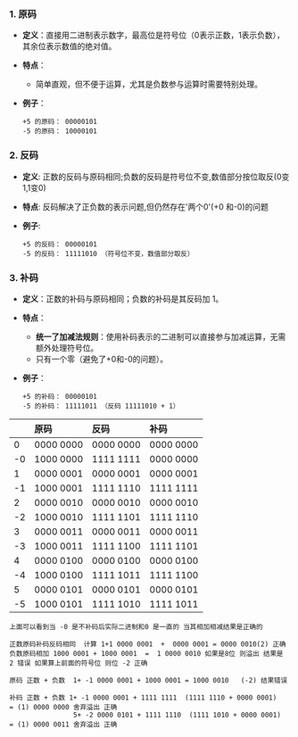 ### 1. **原码**

*   **定义**：直接用二进制表示数字，最高位是符号位（0表示正数，1表示负数），其余位表示数值的绝对值。
*   **特点**：

    *   简单直观，但不便于运算，尤其是负数参与运算时需要特别处理。
*   **例子**：

        +5 的原码： 00000101  
        -5 的原码： 10000101  

### 2. **反码**

*   **定义**: 正数的反码与原码相同;负数的反码是符号位不变,数值部分按位取反(0变1,1变0)
*   **特点**: 反码解决了正负数的表示问题,但仍然存在'两个0'(+0 和-0)的问题
*   **例子**:

        +5 的反码： 00000101  
        -5 的反码： 11111010 （符号位不变，数值部分取反）  

### 3. **补码**

*   **定义**：正数的补码与原码相同；负数的补码是其反码加 1。
*   **特点**：

    *   **统一了加减法规则**：使用补码表示的二进制可以直接参与加减运算，无需额外处理符号位。
    *   只有一个零（避免了+0和-0的问题）。
*   **例子**：

        +5 的补码： 00000101  
        -5 的补码： 11111011 （反码 11111010 + 1）  

|    | 原码        | 反码        | 补码        |
| :- | :-------- | :-------- | :-------- |
| 0  | 0000 0000 | 0000 0000 | 0000 0000 |
| -0 | 1000 0000 | 1111 1111 | 0000 0000 |
| 1  | 0000 0001 | 0000 0001 | 0000 0001 |
| -1 | 1000 0001 | 1111 1110 | 1111 1111 |
| 2  | 0000 0010 | 0000 0010 | 0000 0010 |
| -2 | 1000 0010 | 1111 1101 | 1111 1110 |
| 3  | 0000 0011 | 0000 0011 | 0000 0011 |
| -3 | 1000 0011 | 1111 1100 | 1111 1101 |
| 4  | 0000 0100 | 0000 0100 | 0000 0100 |
| -4 | 1000 0100 | 1111 1011 | 1111 1100 |
| 5  | 0000 0101 | 0000 0101 | 0000 0101 |
| -5 | 1000 0101 | 1111 1010 | 1111 1011 |

```
上面可以看到当 -0 是不补码后实际二进制和0 是一直的 当其相加相减结果是正确的

正数原码补码反码相同  计算 1+1 0000 0001  +  0000 0001 = 0000 0010(2) 正确
负数原码相加 1000 0001 + 1000 0001  =  1 0000 0010 如果是8位 则溢出 结果是 2 错误 如果算上前面的符号位 则位 -2 正确 

原码 正数 + 负数  1+ -1 0000 0001 + 1000 0001 = 1000 0010   (-2) 结果错误

补码 正数 + 负数 1+ -1 0000 0001 + 1111 1111  (1111 1110 + 0000 0001)   = (1) 0000 0000 舍弃溢出 正确
				5+ -2 0000 0101 + 1111 1110  (1111 1010 + 0000 0001)   = (1) 0000 0011 舍弃溢出 正确
 
```

















